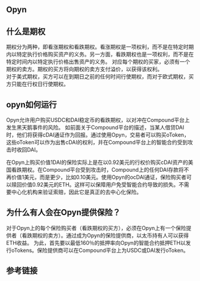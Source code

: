 ## Opyn
## 什么是期权
期权分为两种，即看涨期权和看跌期权。看涨期权是一项权利，而不是在特定时期内以特定执行价格购买资产的义务。另一方面，看跌期权也是一项权利，而不是在特定时间内以特定执行价格出售资产的义务。
对应每个期权的买家，必须有一个期权的卖方。期权的买方将向期权的卖方支付溢价，以获得该权利。  
对于美式期权，买方可以在到期日之前的任何时间行使期权，而对于欧式期权，买方只能在行权日行使期权。

## opyn如何运行

Opyn允许用户购买USDC和DAI稳定币的看跌期权，以对冲在Compound平台上发生黑天鹅事件的风险。
如前面关于Compound平台的描述，当某人借贷DAI时，他们将获得cDAI通证作为回报。通过使用Opyn，交易者可以购买oToken，这些oToken可以作为出售cDAI的权利，并在Compound平台上的智能合约受到攻击时收回DAI。

在Opyn上购买价值1DAI的保险实际上是在以0.92美元的行权价购买cDAI资产的美国看跌期权。在Compound平台受到攻击时，Compound上的任何DAI存款将不再价值1美元，而是更少，比如0.10美元。使用Opyn的ocDAI通证，保险购买者可以赎回价值0.92美元的ETH。这样可以保障用户免受智能合约导致的损失。不需要中心化机构来验证索赔，因此它是真正的去中心化保险。

## 为什么有人会在Opyn提供保险？
对于Opyn上的每个保险购买者（看跌期权的买方），必须在Opyn上有一个保险提供者（看跌期权的卖方）。通过成为Opyn的保险提供商，以太币持有人可以获得ETH收益。
为此，首先要以最低160％的抵押率向Opyn的智能合约抵押ETH以发行oTokens。保险提供商可以在Compound平台上为USDC或DAI发行oToken。  

## 参考链接

